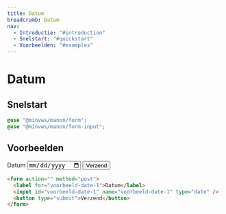 ```yaml
---
title: Datum
breadcrumb: Datum
nav:
  - Introductie: "#introduction"
  - Snelstart: "#quickstart"
  - Voorbeelden: "#examples"
---
```


<h1 id="introduction">Datum</h1>

<h2 id="quickstart">Snelstart</h2>

```css
@use "@minvws/manon/form";
@use "@minvws/manon/form-input";
```

<h2 id="examples">Voorbeelden</h2>

<form action="" method="post">
  <label for="voorbeeld-date-1">Datum</label>
  <input id="voorbeeld-date-1" name="voorbeeld-date-1" type="date" />
  <button type="submit">Verzend</button>
</form>

```html
<form action="" method="post">
  <label for="voorbeeld-date-1">Datum</label>
  <input id="voorbeeld-date-1" name="voorbeeld-date-1" type="date" />
  <button type="submit">Verzend</button>
</form>
```
